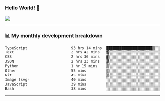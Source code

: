 ### Hello World! 👋

<a>
  <img align="center" src="https://github-readme-stats.vercel.app/api?username=megatunger&count_private=true&include_all_commits=true&bg_color=30,56CCF2,2F80ED&title_color=fff&text_color=fff" />
</a>

------
### 📊 My monthly development breakdown

<!--START_SECTION:waka-->

```txt
TypeScript                    93 hrs 14 mins  █████████████████████▒░░░   85.74 %
Text                          2 hrs 42 mins   ▓░░░░░░░░░░░░░░░░░░░░░░░░   02.48 %
CSS                           2 hrs 36 mins   ▓░░░░░░░░░░░░░░░░░░░░░░░░   02.40 %
JSON                          2 hrs 23 mins   ▓░░░░░░░░░░░░░░░░░░░░░░░░   02.20 %
Python                        1 hr 15 mins    ▒░░░░░░░░░░░░░░░░░░░░░░░░   01.15 %
Other                         55 mins         ▒░░░░░░░░░░░░░░░░░░░░░░░░   00.85 %
Git                           45 mins         ▒░░░░░░░░░░░░░░░░░░░░░░░░   00.69 %
Image (svg)                   40 mins         ░░░░░░░░░░░░░░░░░░░░░░░░░   00.62 %
JavaScript                    39 mins         ░░░░░░░░░░░░░░░░░░░░░░░░░   00.61 %
Bash                          38 mins         ░░░░░░░░░░░░░░░░░░░░░░░░░   00.58 %
```

<!--END_SECTION:waka-->

------
